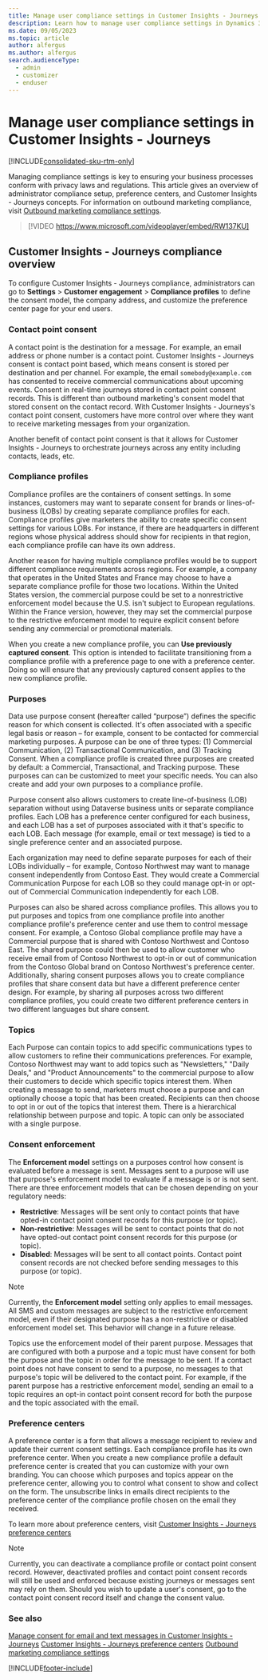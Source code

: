 ```yaml
---
title: Manage user compliance settings in Customer Insights - Journeys
description: Learn how to manage user compliance settings in Dynamics 365 Customer Insights - Journeys.
ms.date: 09/05/2023
ms.topic: article
author: alfergus
ms.author: alfergus
search.audienceType: 
  - admin
  - customizer
  - enduser
---
```


# Manage user compliance settings in Customer Insights - Journeys

[!INCLUDE[consolidated-sku-rtm-only](./includes/consolidated-sku-rtm-only.md)]

Managing compliance settings is key to ensuring your business processes conform with privacy laws and regulations. This article gives an overview of administrator compliance setup, preference centers, and Customer Insights - Journeys concepts. For information on outbound marketing compliance, visit [Outbound marketing compliance settings](privacy-use-features.md).

> [!VIDEO https://www.microsoft.com/videoplayer/embed/RW137KU]

## Customer Insights - Journeys compliance overview

To configure Customer Insights - Journeys compliance, administrators can go to **Settings** > **Customer engagement** > **Compliance profiles** to define the consent model, the company address, and customize the preference center page for your end users.

### Contact point consent

A contact point is the destination for a message. For example, an email address or phone number is a contact point. Customer Insights - Journeys consent is contact point based, which means consent is stored per destination and per channel. For example, the email `somebody@example.com` has consented to receive commercial communications about upcoming events. Consent in real-time journeys stored in contact point consent records. This is different than outbound marketing's consent model that stored consent on the contact record. With Customer Insights - Journeys's contact point consent, customers have more control over where they want to receive marketing messages from your organization.

Another benefit of contact point consent is that it allows for Customer Insights - Journeys to orchestrate journeys across any entity including contacts, leads, etc.

### Compliance profiles

Compliance profiles are the containers of consent settings. In some instances, customers may want to separate consent for brands or lines-of-business (LOBs) by creating separate compliance profiles for each. Compliance profiles give marketers the ability to create specific consent settings for various LOBs. For instance, if there are headquarters in different regions whose physical address should show for recipients in that region, each compliance profile can have its own address.  

Another reason for having multiple compliance profiles would be to support different compliance requirements across regions. For example, a company that operates in the United States and France may choose to have a separate compliance profile for those two locations. Within the United States version, the commercial purpose could be set to a nonrestrictive enforcement model because the U.S. isn't subject to European regulations. Within the France version, however, they may set the commercial purpose to the restrictive enforcement model to require explicit consent before sending any commercial or promotional materials.

When you create a new compliance profile, you can **Use previously captured consent**. This option is intended to facilitate transitioning from a compliance profile with a preference page to one with a preference center. Doing so will ensure that any previously captured consent applies to the new compliance profile.

### Purposes

Data use purpose consent (hereafter called “purpose”) defines the specific reason for which consent is collected. It's often associated with a specific legal basis or reason – for example, consent to be contacted for commercial marketing purposes. A purpose can be one of three types: (1) Commercial Communication, (2) Transactional Communication, and (3) Tracking Consent. When a compliance profile is created three purposes are created by default: a Commercial, Transactional, and Tracking purpose. These purposes can can be customized to meet your specific needs. You can also create and add your own purposes to a compliance profile.

Purpose consent also allows customers to create line-of-business (LOB) separation without using Dataverse business units or separate compliance profiles. Each LOB has a preference center configured for each business, and each LOB has a set of purposes associated with it that's specific to each LOB. Each message (for example, email or text message) is tied to a single preference center and an associated purpose.

Each organization may need to define separate purposes for each of their LOBs individually – for example, Contoso Northwest may want to manage consent independently from Contoso East. They would create a Commercial Communication Purpose for each LOB so they could manage opt-in or opt-out of Commercial Communication independently for each LOB.

Purposes can also be shared across compliance profiles. This allows you to put purposes and topics from one compliance profile into another compliance profile's preference center and use them to control message consent. For example, a Contoso Global compliance profile may have a Commercial purpose that is shared with Contoso Northwest and Contoso East. The shared purpose could then be used to allow customer who receive email from of Contoso Northwest to opt-in or out of communication from the Contoso Global brand on Contoso Northwest's preference center. Additionally, sharing consent purposes allows you to create compliance profiles that share consent data but have a different preference center design. For example, by sharing all purposes across two different compliance profiles, you could create two different preference centers in two different languages but share consent.

### Topics

Each Purpose can contain topics to add specific communications types to allow customers to refine their communications preferences. For example, Contoso Northwest may want to add topics such as "Newsletters," "Daily Deals," and "Product Announcements" to the commercial purpose to allow their customers to decide which specific topics interest them. When creating a message to send, marketers must choose a purpose and can optionally choose a topic that has been created. Recipients can then choose to opt in or out of the topics that interest them. There is a hierarchical relationship between purpose and topic. A topic can only be associated with a single purpose.

### Consent enforcement

The **Enforcement model** settings on a purposes control how consent is evaluated before a message is sent. Messages sent to a purpose will use that purpose's enforcement model to evaluate if a message is or is not sent. There are three enforcement models that can be chosen depending on your regulatory needs:

- **Restrictive**: Messages will be sent only to contact points that have opted-in contact point consent records for this purpose (or topic).
- **Non-restrictive**: Messages will be sent to contact points that do not have opted-out contact point consent records for this purpose (or topic).
- **Disabled**: Messages will be sent to all contact points. Contact point consent records are not checked before sending messages to this purpose (or topic).

> [!NOTE]
> Currently, the **Enforcement model** setting only applies to email messages. All SMS and custom messages are subject to the restrictive enforcement model, even if their designated purpose has a non-restrictive or disabled enforcement model set. This behavior will change in a future release.

Topics use the enforcement model of their parent purpose. Messages that are configured with both a purpose and a topic must have consent for both the purpose and the topic in order for the message to be sent. If a contact point does not have consent to send to a purpose, no messages to that purpose's topic will be delivered to the contact point. For example, if the parent purpose has a restrictive enforcement model, sending an email to a topic requires an opt-in contact point consent record for both the purpose and the topic associated with the email.

### Preference centers

A preference center is a form that allows a message recipient to review and update their current consent settings. Each compliance profile has its own preference center. When you create a new compliance profile a default preference center is created that you can customize with your own branding. You can choose which purposes and topics appear on the preference center, allowing you to control what consent to show and collect on the form. The unsubscribe links in emails direct recipients to the preference center of the compliance profile chosen on the email they received.

To learn more about preference centers, visit [Customer Insights - Journeys preference centers](real-time-marketing-preference-centers.md)

> [!NOTE]
> Currently, you can deactivate a compliance profile or contact point consent record. However, deactivated profiles and contact point consent records will still be used and enforced because existing journeys or messages sent may rely on them. Should you wish to update a user's consent, go to the contact point consent record itself and change the consent value.

### See also

[Manage consent for email and text messages in Customer Insights - Journeys](real-time-marketing-email-text-consent.md)
[Customer Insights - Journeys preference centers](real-time-marketing-preference-centers.md)
[Outbound marketing compliance settings](privacy-use-features.md)

[!INCLUDE[footer-include](./includes/footer-banner.md)]
